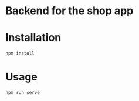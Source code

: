 # Backend for the shop app

# Installation 
```bash
npm install
```

# Usage
```bash
npm run serve
```